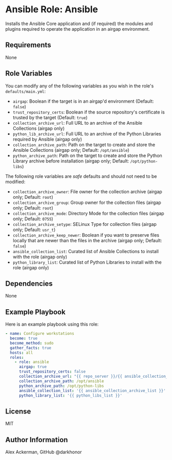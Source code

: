 # Ansible Role: Ansible

Installs the Ansible Core application and (if required) the modules and
plugins required to operate the application in an airgap environment.

## Requirements

None

## Role Variables

You can modify any of the following variables as you wish in the role's `defaults/main.yml`:

* `airgap`: Boolean if the target is in an airgap'd environment (Default: `false`)
* `trust_repository_certs`: Boolean if the source repository's certificate is trusted by the target (Default: `true`)
* `collection_archive_url`: Full URL to an archive of the Ansible Collections (airgap only)
* `python_lib_archive_url`: Full URL to an archive of the Python Libraries required by Ansible (airgap only)
* `collection_archive_path`: Path on the target to create and store the Ansible Collections (airgap only; Default: `/opt/ansible`)
* `python_archive_path`: Path on the target to create and store the Python Library archive before installation (airgap only; Default: `/opt/python-libs`)

The following role variables are *safe* defaults and should not need to be modified:

* `collection_archive_owner`: File owner for the collection archive (airgap only; Default: `root`)
* `collection_archive_group`: Group owner for the collection files (airgap only; Default: `root`)
* `collection_archive_mode`: Directory Mode for the collection files (airgap only; Default: `0755`)
* `collection_archive_setype`: SELinux Type for collection files (airgap only; Default: `usr_t`)
* `collection_archive_keep_newer`: Boolean if you want to preserve files locally that are newer than the files in the archive (airgap only; Default: `false`)
* `ansible_collection_list`: Curated list of Ansible Collections to install with the role (airgap only)
* `python_library_list`: Curated list of Python Libraries to install with the role (airgap only)

## Dependencies

None

## Example Playbook

Here is an example playbook using this role:

```yaml
- name: Configure workstations
  become: true
  become_method: sudo
  gather_facts: true
  hosts: all
  roles:
    - role: ansible
      airgap: true
      trust_repository_certs: false
      collection_archive_url: "{{ repo_server }}/{{ ansible_collection_archive }}"
      collection_archive_path: /opt/ansible
      python_archive_path: /opt/python-libs
      ansible_collection_list: '{{ ansible_collection_archive_list }}'
      python_library_list: '{{ python_libs_list }}'
```

## License

MIT

## Author Information

Alex Ackerman, GitHub @darkhonor
